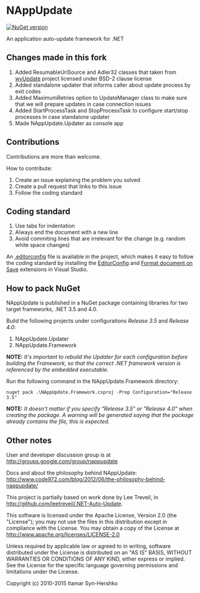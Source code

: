 # NAppUpdate

[![NuGet version](https://badge.fury.io/nu/NAppUpdate.Framework.svg)](http://badge.fury.io/nu/NAppUpdate.Framework)

An application auto-update framework for .NET

## Changes made in this fork

1. Added ResumableUriSource and Adler32 classes that taken from [wyUpdate](https://github.com/wyattoday/wyupdate) project licensed under BSD-2 clause license
2. Added standalone updater that informs caller about update process by exit codes
3. Added MaximumRetries option to UpdateManager class to make sure that we will prepare updates in case connection issues
4. Added StartProcessTask and StopProcessTask to configure start/stop processes in case standalone updater
5. Made NAppUpdate.Updater as console app

## Contributions

Contributions are more than welcome.

How to contribute:

1. Create an issue explaining the problem you solved
2. Create a pull request that links to this issue
3. Follow the coding standard

## Coding standard

1. Use tabs for indentation
2. Always end the document with a new line
3. Avoid commiting lines that are irrelevant for the change (e.g. random white space changes)

An [.editorconfig](http://editorconfig.org/) file is available in the project, which makes it easy to follow the coding standard by installing the [EditorConfig](https://visualstudiogallery.msdn.microsoft.com/c8bccfe2-650c-4b42-bc5c-845e21f96328) and [Format document on Save](https://visualstudiogallery.msdn.microsoft.com/3ea1c920-69c4-441f-9979-ccc2752dac56) extensions in Visual Studio.

## How to pack NuGet

NAppUpdate is published in a NuGet package containing libraries for two target frameworks, .NET 3.5 and 4.0.

Build the following projects under configurations *Release 3.5* and *Release 4.0*:
1. NAppUpdate.Updater
2. NAppUpdate.Framework

**NOTE:** *It's important to rebuild the Updater for each configuration before building the Framework, so that the correct .NET framework version is referenced by the embedded executable.*

Run the following command in the NAppUpdate.Framework directory:

    nuget pack .\NAppUpdate.Framework.csproj -Prop Configuration="Release 3.5"

**NOTE:** *It doesn't matter if you specify "Release 3.5" or "Release 4.0" when creating the package. A warning will be generated saying that the package already contains the file, this is expected.*

## Other notes

User and developer discussion group is at http://groups.google.com/group/nappupdate

Docs and about the philosophy behind NAppUpdate:
http://www.code972.com/blog/2012/06/the-philosophy-behind-nappupdate/

This project is partially based on work done by Lee Treveil,
in http://github.com/leetreveil/.NET-Auto-Update.

This software is licensed under the Apache License, Version 2.0
(the "License"); you may not use the files in this distribution
except in compliance with the License. You may obtain a copy of
the License at http://www.apache.org/licenses/LICENSE-2.0

Unless required by applicable law or agreed to in writing,
software distributed under the License is distributed on an
"AS IS" BASIS, WITHOUT WARRANTIES OR CONDITIONS OF ANY KIND,
either express or implied. See the License for the specific
language governing permissions and limitations under the License.

Copyright (c) 2010-2015 Itamar Syn-Hershko

